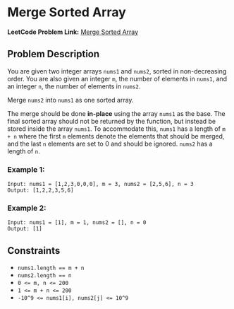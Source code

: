 # Merge Sorted Array
**LeetCode Problem Link:**
[Merge Sorted Array](https://leetcode.com/problems/merge-sorted-array/description/)
## Problem Description

You are given two integer arrays `nums1` and `nums2`, sorted in non-decreasing order. You are also given an integer `m`, the number of elements in `nums1`, and an integer `n`, the number of elements in `nums2`.

Merge `nums2` into `nums1` as one sorted array.

The merge should be done **in-place** using the array `nums1` as the base. The final sorted array should not be returned by the function, but instead be stored inside the array `nums1`. To accommodate this, `nums1` has a length of `m + n` where the first `m` elements denote the elements that should be merged, and the last `n` elements are set to 0 and should be ignored. `nums2` has a length of `n`.

### Example 1:
```text
Input: nums1 = [1,2,3,0,0,0], m = 3, nums2 = [2,5,6], n = 3 
Output: [1,2,2,3,5,6]
```

### Example 2:
```text
Input: nums1 = [1], m = 1, nums2 = [], n = 0
Output: [1]
```

## Constraints

- `nums1.length == m + n`
- `nums2.length == n`
- `0 <= m, n <= 200`
- `1 <= m + n <= 200`
- `-10^9 <= nums1[i], nums2[j] <= 10^9`
